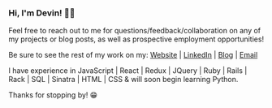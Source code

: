### Hi, I'm Devin! 👋🏼

Feel free to reach out to me for questions/feedback/collaboration on any of my projects or blog posts, as well as prospective employment opportunities!

Be sure to see the rest of my work on my: [Website](https://devindavis5.github.io/) | [LinkedIn](https://www.linkedin.com/in/devinrdavis) | [Blog](https://devindavisdev.medium.com/) | [Email](mailto:devinrdavis555@gmail.com)

I have experience in JavaScript | React | Redux | JQuery | Ruby | Rails | Rack | SQL | Sinatra | HTML | CSS & will soon begin learning Python.

Thanks for stopping by! 😁
